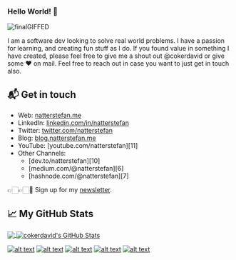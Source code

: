 ### Hello World! 💜

![finalGIFFED](https://user-images.githubusercontent.com/87503695/132118699-2596010d-2f72-4baf-82b3-dd3c2fd8c1a3.gif)

I am a software dev looking to solve real world problems. I have a passion for learning, and creating fun stuff as I do. If you found value in something I have created, please feel free to give me a shout out @cokerdavid or give some ♥ on mail. Feel free to reach out in case you want to just get in touch also.


## 📬 Get in touch

- Web: [natterstefan.me][1]
- LinkedIn: [linkedin.com/in/natterstefan][2]
- Twitter: [twitter.com/natterstefan][3]
- Blog: [blog.natterstefan.me][4]
- YouTube: [youtube.com/natterstefan][11]
- Other Channels:
  - [dev.to/natterstefan][10]
  - [medium.com/@natterstefan][6]
  - [hashnode.com/@natterstefan][7]

👉🏻👉🏻📧 Sign up for my [newsletter][5].


[1.1]: http://i.imgur.com/tXSoThF.png (twitter icon with padding)
[2.1]: http://i.imgur.com/P3YfQoD.png (facebook icon with padding)
[3.1]: http://i.imgur.com/YckIOms.png (tumblr icon with padding)
[4.1]: http://i.imgur.com/1AGmwO3.png (dribbble icon with padding)
[5.1]: http://i.imgur.com/0o48UoR.png (github icon with padding)


[1]: http://www.twitter.com/thecokerdavid
[2]: http://www.facebook.com/sednaoui
[3]: http://carlsed.tumblr.com
[4]: http://dribbble.com/carlsednaoui
[5]: http://www.github.com/carlsednaoui


## &#x1f4c8; My GitHub Stats

<a href="https://github.com/cokerdavid/cokerdavid">
  <img align="center" src="https://github-readme-stats.vercel.app/api/top-langs/?username=cokerdavid&hide=java,html&title_color=000000&text_color=000000" />
</a>

<a href="https://github.com/cokerdavid/cokerdavid">
  <img align="center" src="https://github-readme-stats.vercel.app/api?username=cokerdavid&show_icons=true&line_height=27&count_private=true&title_color=000000&text_color=000000&icon_color=FAC051" alt="cokerdavid's GitHub Stats" />
</a>



[![alt text][1.1]][1]
[![alt text][2.1]][2]
[![alt text][3.1]][3]
[![alt text][4.1]][4]
[![alt text][5.1]][5]
